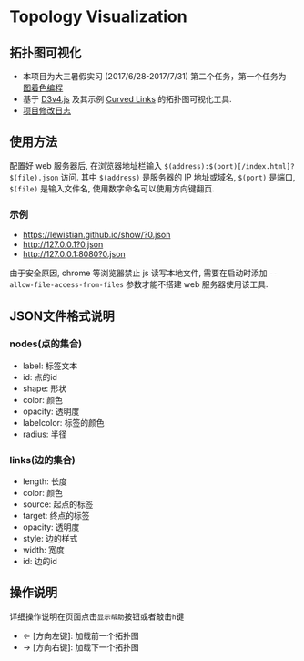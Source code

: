 # Topology Visualization
## 拓扑图可视化
- 本项目为大三暑假实习 (2017/6/28-2017/7/31) 第二个任务，第一个任务为 [图着色编程](../GraphColoring)
- 基于 [D3v4.js](https://github.com/d3/d3) 及其示例 [Curved Links](https://bl.ocks.org/mbostock/4600693) 的拓扑图可视化工具.
- [项目修改日志](./Log.md)

## 使用方法
配置好 web 服务器后, 在浏览器地址栏输入 `$(address):$(port)[/index.html]?$(file).json` 访问.
其中 `$(address)` 是服务器的 IP 地址或域名, `$(port)` 是端口, `$(file)` 是输入文件名, 使用数字命名可以使用方向键翻页.

### 示例
- https://lewistian.github.io/show/?0.json
- http://127.0.0.1?0.json
- http://127.0.0.1:8080?0.json

由于安全原因, chrome 等浏览器禁止 js 读写本地文件, 需要在启动时添加 `--allow-file-access-from-files` 参数才能不搭建 web 服务器使用该工具. 

## JSON文件格式说明
### nodes(点的集合)
- label: 标签文本
- id: 点的id
- shape: 形状
- color: 颜色
- opacity: 透明度
- labelcolor: 标签的颜色
- radius: 半径
### links(边的集合)
- length: 长度
- color: 颜色 
- source: 起点的标签 
- target: 终点的标签
- opacity: 透明度
- style: 边的样式
- width: 宽度
- id: 边的id

## 操作说明
详细操作说明在页面点击`显示帮助`按钮或者敲击`h`键
- ← [方向左键]: 加载前一个拓扑图
- → [方向右键]: 加载下一个拓扑图